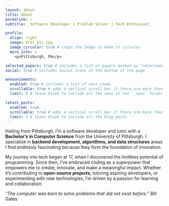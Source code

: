 ```yaml
---
layout: about
title: About
permalink: /
subtitle: _Software Developer | Problem Solver | Tech Enthusiast_

profile:
  align: right
  image: prof_pic.jpg
  image_circular: true # crops the image to make it circular
  more_info: >
    <p>Pittsburgh, PA</p>

selected_papers: true # includes a list of papers marked as "selected={true}"
social: true # includes social icons at the bottom of the page

announcements:
  enabled: true # includes a list of news items
  scrollable: true # adds a vertical scroll bar if there are more than 3 news items
  limit: 5 # leave blank to include all the news in the `_news` folder

latest_posts:
  enabled: true
  scrollable: true # adds a vertical scroll bar if there are more than 3 new posts items
  limit: 3 # leave blank to include all the blog posts
---
```


Hailing from Pittsburgh, I’m a software developer and tutor with a **Bachelor’s in Computer Science** from the University of Pittsburgh. I specialize in **backend development, algorithms, and data structures** areas I find endlessly fascinating because they form the foundation of innovation. 

My journey into tech began at 17, when I discovered the limitless potential of programming. Since then, I’ve embraced coding as a superpower that empowers me to create, innovate, and make a meaningful impact. Whether it’s contributing to **open-source projects**, tutoring aspiring developers, or experimenting with new technologies, I’m driven by a passion for learning and collaboration.

*“The computer was born to solve problems that did not exist before.”*  Bill Gates

